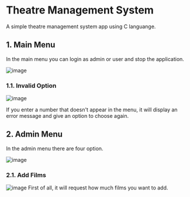 # Theatre Management System
A simple theatre management system app using C languange.

## 1. Main Menu
In the main menu you can login as admin or user and stop the application.

![image](https://github.com/user-attachments/assets/5db51a86-9e64-42ce-a82d-40435410e09a)

### 1.1. Invalid Option
![image](https://github.com/user-attachments/assets/30af2245-a42a-4196-b781-bf4011e529c8)

If you enter a number that doesn't appear in the menu, it will display an error message and give an option to choose again.

## 2. Admin Menu
In the admin menu there are four option.

![image](https://github.com/user-attachments/assets/c8a46964-a9da-4638-bc8e-7b4a4cc42563)

### 2.1. Add Films
![image](https://github.com/user-attachments/assets/62882328-75c2-4cc6-ac45-4c74e9ce4558)
First of all, it will request how much films you want to add.

